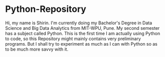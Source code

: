 # Python-Repository
Hi, my name is Shirin. 
I'm currently doing my Bachelor's Degree in Data Science and Big Data Analytics from MIT-WPU, Pune. 
My second semester has a subject called Python.
This is the first time I am actually using Python to code, so this Repository might mainly contains very preliminary programs.
But I shall try to experiment as much as I can with Python so as to be much more savvy with it.
